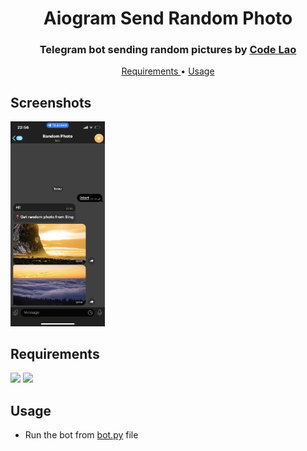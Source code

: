 <h1 align="center">
  Aiogram Send Random Photo
</h1>

<h3 align="center">
  Telegram bot sending random pictures by <a href="https://github.com/codelao">Code Lao</a>
</h3>

<p align="center">
  <a href="#requirements">
    Requirements
  </a> •
  <a href="#usage">
    Usage
  </a>
</p>


## Screenshots
<p>
  <img src="./example-photo.PNG" width="30%">
</p>


## Requirements
<p>
  <img src="https://img.shields.io/badge/python-red">
  <img src="https://img.shields.io/badge/aiogram-blue">
</p>


## Usage
- Run the bot from [bot.py](https://github.com/codelao/Aiogram-Send-Random-Photo/blob/main/bot.py) file
